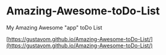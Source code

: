 # Amazing-Awesome-toDo-List
My Amazing Awesome "app" toDo List

[https://gustavom.github.io/Amazing-Awesome-toDo-List/](https://gustavom.github.io/Amazing-Awesome-toDo-List/)

